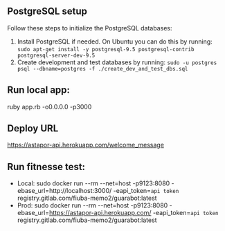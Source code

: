 ## PostgreSQL setup

Follow these steps to initialize the PostgreSQL databases:

1. Install PostgreSQL if needed. On Ubuntu you can do this by running:
`sudo apt-get install -y postgresql-9.5 postgresql-contrib postgresql-server-dev-9.5`
1. Create development and test databases by running:
`sudo -u postgres psql --dbname=postgres -f ./create_dev_and_test_dbs.sql`



## Run local app:
ruby app.rb -o0.0.0.0 -p3000

## Deploy URL 
https://astapor-api.herokuapp.com/welcome_message

## Run fitnesse test:
* Local:
  sudo docker run --rm --net=host -p9123:8080 -ebase_url=http://localhost:3000/  -eapi_token=`api token` registry.gitlab.com/fiuba-memo2/guarabot:latest
* Prod: 
  sudo docker run --rm --net=host -p9123:8080 -ebase_url=https://astapor-api.herokuapp.com/  -eapi_token=`api token` registry.gitlab.com/fiuba-memo2/guarabot:latest






